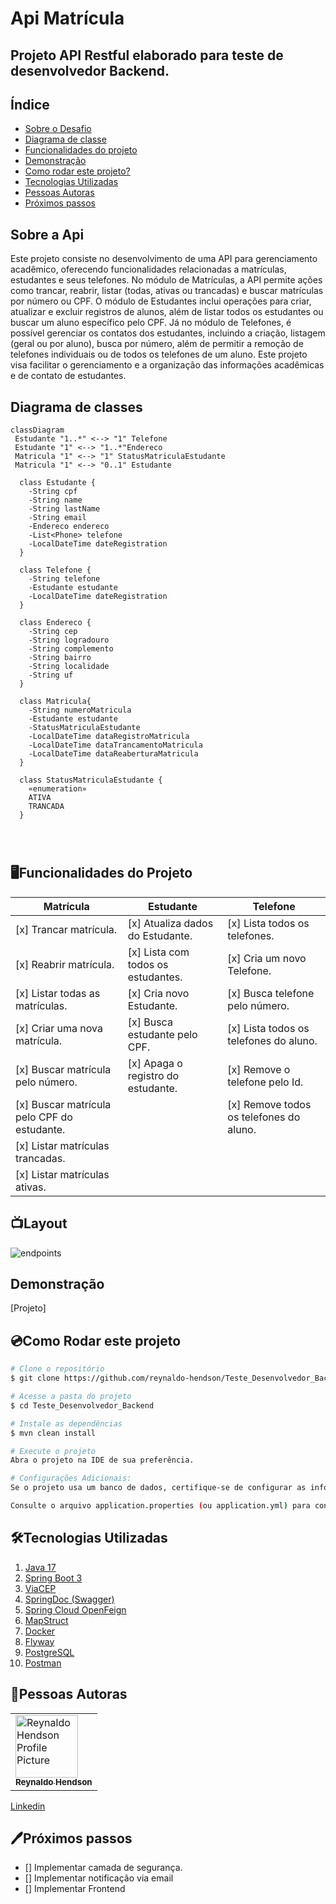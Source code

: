 # Api Matrícula
## Projeto API Restful elaborado para teste de desenvolvedor Backend.

## Índice
- <a href="#sobreDescricao">Sobre o Desafio</a>
- <a href="#diagrama">Diagrama de classe</a>
- <a href="#funcionalidades">Funcionalidades do projeto</a>
- <a href="#demonstracao">Demonstração</a>
- <a href="#rodar">Como rodar este projeto?</a>
- <a href="#tecnologias">Tecnologias Utilizadas</a>
- <a href="#autoras">Pessoas Autoras</a>
- <a href="#proximospassos">Próximos passos</a>

<h2 id="sobreDescricao">Sobre a Api</h2>
Este projeto consiste no desenvolvimento de uma API para gerenciamento acadêmico, oferecendo funcionalidades relacionadas a matrículas, estudantes e seus telefones. No módulo de Matrículas, a API permite ações como trancar, reabrir, listar (todas, ativas ou trancadas) e buscar matrículas por número ou CPF. O módulo de Estudantes inclui operações para criar, atualizar e excluir registros de alunos, além de listar todos os estudantes ou buscar um aluno específico pelo CPF. Já no módulo de Telefones, é possível gerenciar os contatos dos estudantes, incluindo a criação, listagem (geral ou por aluno), busca por número, além de permitir a remoção de telefones individuais ou de todos os telefones de um aluno. Este projeto visa facilitar o gerenciamento e a organização das informações acadêmicas e de contato de estudantes.
<h2 id="diagrama">Diagrama de classes</h2>

```mermaid
classDiagram
 Estudante "1..*" <--> "1" Telefone
 Estudante "1" <--> "1..*"Endereco 
 Matricula "1" <--> "1" StatusMatriculaEstudante
 Matricula "1" <--> "0..1" Estudante

  class Estudante {
    -String cpf
    -String name
    -String lastName
    -String email
    -Endereco endereco
    -List<Phone> telefone
    -LocalDateTime dateRegistration
  }

  class Telefone {
    -String telefone
    -Estudante estudante
    -LocalDateTime dateRegistration
  }

  class Endereco {
    -String cep
    -String logradouro
    -String complemento
    -String bairro
    -String localidade
    -String uf
  }

  class Matricula{
    -String numeroMatricula
    -Estudante estudante
    -StatusMatriculaEstudante
    -LocalDateTime dataRegistroMatricula
    -LocalDateTime dataTrancamentoMatricula
    -LocalDateTime dataReaberturaMatricula
  }

  class StatusMatriculaEstudante {
    «enumeration»
    ATIVA
    TRANCADA
  }


 
```

<h2 id = "funcionalidades"> 🖥️Funcionalidades do Projeto </h2>

| Matrícula                               | Estudante                          | Telefone                             |
|-----------------------------------------|------------------------------------|--------------------------------------|
| [x] Trancar matrícula.                  | [x] Atualiza dados do Estudante.       | [x] Lista todos os telefones.            |
| [x] Reabrir matrícula.                      | [x] Lista com todos os estudantes.     | [x] Cria um novo Telefone.               |
| [x] Listar todas as matrículas.             | [x] Cria novo Estudante.               | [x] Busca telefone pelo número.          |
| [x] Criar uma nova matrícula.               | [x] Busca estudante pelo CPF.          | [x] Lista todos os telefones do aluno.   |
| [x] Buscar matrícula pelo número.           | [x] Apaga o registro do estudante.     | [x] Remove o telefone pelo Id.           |
| [x] Buscar matrícula pelo CPF do estudante. |                                    | [x] Remove todos os telefones do aluno.  |
| [x] Listar matrículas trancadas.            |                                    |                                      |
| [x] Listar matrículas ativas.               |                                    |                                      |


## 📺Layout
![endpoints](https://github.com/reynaldo-hendson/Teste_Desenvolvedor_Backend/assets/80369346/816e046f-4641-4b59-9df6-a4ece0742131)

<h2 id="demonstracao"> Demonstração </h2>

[Projeto]


<h2 id="rodar">💿Como Rodar este projeto</h2>

```bash
# Clone o repositório 
$ git clone https://github.com/reynaldo-hendson/Teste_Desenvolvedor_Backend.git

# Acesse a pasta do projeto
$ cd Teste_Desenvolvedor_Backend

# Instale as dependências
$ mvn clean install

# Execute o projeto
Abra o projeto na IDE de sua preferência.

# Configurações Adicionais:
Se o projeto usa um banco de dados, certifique-se de configurar as informações de conexão no arquivo de configuração.

Consulte o arquivo application.properties (ou application.yml) para configurar outras propriedades da aplicação, como porta, URL da base de dados, é os ambientes.

```
<h2 id="tecnologias">🛠️Tecnologias Utilizadas</h2>

1. [Java 17](https://www.java.com/pt-BR/)
2. [Spring Boot 3](https://spring.io/projects/spring-boot)
3. [ViaCEP](https://viacep.com.br/)
4. [SpringDoc (Swagger)](https://springdoc.org/)
5. [Spring Cloud OpenFeign](https://docs.spring.io/spring-cloud-openfeign/docs/current/reference/html/)
6. [MapStruct](https://mapstruct.org/)
7. [Docker](https://www.docker.com/)
8. [Flyway](https://www.red-gate.com/products/flyway/community/)
9. [PostgreSQL](https://www.postgresql.org/)
10. [Postman](https://www.postman.com/)

<h2 id="autoras">👤Pessoas Autoras</h2>

<table>
  <tr>
    <td>
      <a href="#">
        <img src="https://avatars.githubusercontent.com/u/80369346?s=400&u=54e1acd301770d2fb4f98f840bc764a71294cfbc&v=4" width="100px;" alt="Reynaldo Hendson Profile Picture"/><br>
        <sub>
          <b>Reynaldo Hendson</b>
        </sub>
      </a>
    </td>
  </tr>
</table>

[Linkedin](https://www.linkedin.com/in/reynaldo-hendson/)

<h2 id="proximospassos"> 🖊️Próximos passos </h2>

- [] Implementar camada de segurança.
- [] Implementar notificação via email
- [] Implementar Frontend


